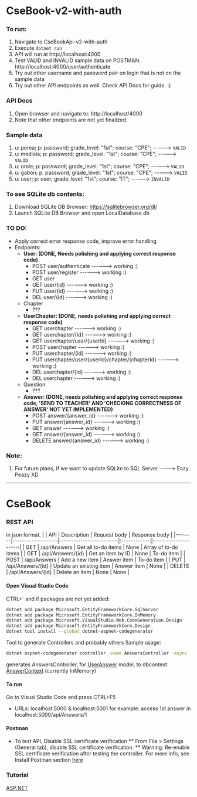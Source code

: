 # CseBook-v2-with-auth

### To run:

1. Navigate to CseBookApi-v2-with-auth
2. Execute `dotnet run`
3. API will run at http://localhost:4000
4. Test VALID and INVALID sample data on POSTMAN: http://localhost:4000/user/authenticate
5. Try out other username and password pair on login that is not on the sample data
6. Try out other API endpoints as well. Check API Docs for guide. :)

### API Docs

1. Open browser and navigate to: http://localhost/4000
2. Note that other endpoints are not yet finalized.

### Sample data
1. u: perea; p: password; grade_level: "1st"; course: "CPE"; -----> `VALID`
2. u: mediola; p: password; grade_level: "1st"; course: "CPE"; -----> `VALID`
3. u: orale; p: password; grade_level: "1st"; course: "CPE"; -----> `VALID`
4. u: gabon; p: password; grade_level: "1st"; course: "CPE"; -----> `VALID`
5. u: user; p: user; grade_level: "1st"; course: "IT"; -----> `INVALID`

### To see SQLite db contents:

1. Download SQLite DB Browser: https://sqlitebrowser.org/dl/
2. Launch SQLite DB Browser and open LocalDatabase.db

### TO DO:

- Apply correct error response code, improve error handling
- Endpoints:
  - **User:  (DONE, Needs polishing and applying correct response code)**
    - POST user/authenticate ------> working :)
    - POST user/register ------> working :)
    - GET user
    - GET user/{id} ------> working :)
    - PUT user/{id} ------> working :)
    - DEL user/{id} ------> working :)
  - Chapter
    - ???
  - **UserChapter: (DONE, needs polishing and applying correct response code)**
    - GET userchapter ------> working :)
    - GET userchapter/{id} ------> working :)
    - GET userchapter/user/{userId} ------> working :)
    - POST userchapter ------> working :)
    - PUT userchapter/{id} ------> working :)
    - PUT userchapter/user/{userId}/chapter/{chapterId} ------> working :)
    - DEL userchapter/{id} ------> working :)
    - DEL userchapter ------> working :)
  - Question
    - ???
  - **Answer: (DONE, needs polishing and applying correct response code, 'SEND TO TEACHER' AND 'CHECKING CORRECTNESS OF ANSWER' NOT YET IMPLEMENTED)**
    - POST answer/{answer_id} ------> working :)
    - PUT answer/{answer_id} ------> working :)
    - GET answer ------> working :)
    - GET answer/{answer_id} ------> working :)
    - DELETE answer/{answer_id} ------> working :)

### Note:

1. For future plans, if we want to update SQLite to SQL Server ----> Eazy Peazy XD

---

# CseBook

### REST API
in json format.
|        | API	             | Description	           | Request body |	Response body        |
|--------|-------------------|-------------------------|:------------:|:--------------------:|
| GET    | /api/Answers      | Get all to-do items	   | None	        | Array of to-do items |
| GET    | /api/Answers/{id} | Get an item by ID	     | None	        | To-do item           |
| POST   | /api/Answers	     | Add a new item	         | Answer item  | To-do item           |
| PUT    | /api/Answers/{id} | Update an existing item | Answer item	| None                 |
| DELETE | /api/Answers/{id} | Delete an item          | None	        | None                 |
#### Open Visual Studio Code
CTRL+\`
and if packages are not yet added:
```bash
dotnet add package Microsoft.EntityFrameworkCore.SqlServer
dotnet add package Microsoft.EntityFrameworkCore.InMemory
dotnet add package Microsoft.VisualStudio.Web.CodeGeneration.Design
dotnet add package Microsoft.EntityFrameworkCore.Design
dotnet tool install --global dotnet-aspnet-codegenerator
```

Tool to generate Controllers and probably others
Sample usage:
```bash
dotnet aspnet-codegenerator controller -name AnswersController -async -api -m UserAnswer -dc AnswerContext -outDir Controllers
```
generates AnswersController, for [UserAnswer](https://raw.githubusercontent.com/pereav/cs-e-book/master/AnswerApi/Models/UserAnswer.cs) model, to dbcontext [AnswerContext]((https://raw.githubusercontent.com/pereav/cs-e-book/master/AnswerApi/Models/AnswerContext.cs)) (currently InMemory)

#### To run
Go to Visual Studio Code and press CTRL+F5
* URLs: localhost:5000 & localhost:5001
for example: access 1st answer in localhost:5000/api/Answers/1

#### Postman
* To test API, Disable SSL certificate verification
** From File > Settings (General tab), disable SSL certificate verification.
** Warning: Re-enable SSL certificate verification after testing the controller.
For more info, see Install Postman section [here](https://docs.microsoft.com/en-us/aspnet/core/tutorials/first-web-api?view=aspnetcore-3.1&tabs=visual-studio-code#install-postman)

### Tutorial
[ASP.NET](https://github.com/pereav/cs-e-book/issues/8)

